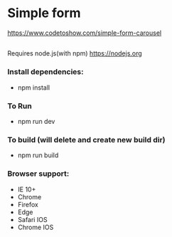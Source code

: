 # Simple form
https://www.codetoshow.com/simple-form-carousel

##
Requires node.js(with npm) https://nodejs.org

### Install dependencies:
- npm install

### To Run
- npm run dev

 ### To build (will delete and create new build dir)
- npm run build

 ### Browser support:
  - IE 10+
  - Chrome
  - Firefox
  - Edge
  - Safari IOS
  - Chrome IOS

